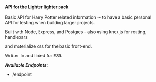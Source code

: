 #### API for the Lighter lighter pack

Basic API for Harry Potter related information -- to have a basic personal API for testing when building larger projects.

Built with Node, Express, and Postgres - also using knex.js for routing, handlebars

and materialize css for the basic front-end.

Written in and linted for ES6.

  ***Available Endpoints:***
  - /endpoint

